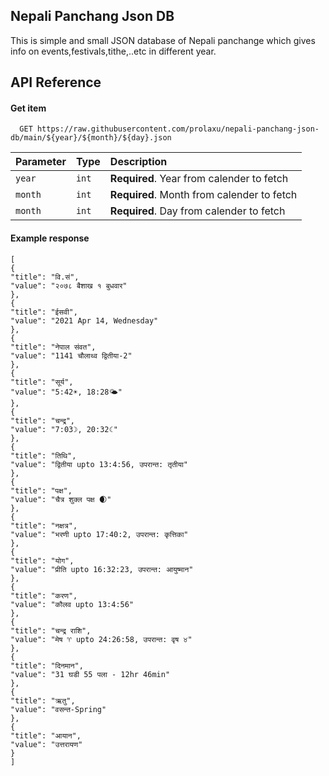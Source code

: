 
## Nepali Panchang Json DB
 This is simple and small JSON database of Nepali panchange which gives info on events,festivals,tithe,..etc in different year.
## API Reference


#### Get item

```http
  GET https://raw.githubusercontent.com/prolaxu/nepali-panchang-json-db/main/${year}/${month}/${day}.json
```

| Parameter | Type     | Description                       |
| :-------- | :------- | :-------------------------------- |
| `year`      | `int` | **Required**. Year from calender to fetch |
| `month`      | `int` | **Required**. Month from calender to fetch |
| `month`      | `int` | **Required**. Day from calender to fetch |

#### Example response

```
[
{
"title": "वि.सं",
"value": "२०७८ बैशाख १ बुधवार"
},
{
"title": "ईसवी",
"value": "2021 Apr 14, Wednesday"
},
{
"title": "नेपाल संवत",
"value": "1141 चौलाथ्व द्वितीया-2"
},
{
"title": "सूर्य",
"value": "5:42☀️, 18:28🌤"
},
{
"title": "चन्द्र",
"value": "7:03☽, 20:32☾"
},
{
"title": "तिथि",
"value": "द्वितीया upto 13:4:56, उपरान्त: तृतीया"
},
{
"title": "पक्ष",
"value": "चैत्र शुक्ल पक्ष 🌒"
},
{
"title": "नक्षत्र",
"value": "भरणी upto 17:40:2, उपरान्त: कृत्तिका"
},
{
"title": "योग",
"value": "प्रीति upto 16:32:23, उपरान्त: आयुष्मान"
},
{
"title": "करण",
"value": "कौलव upto 13:4:56"
},
{
"title": "चन्द्र राशि",
"value": "मेष ♈ upto 24:26:58, उपरान्त: वृष ♉"
},
{
"title": "दिनमान",
"value": "31 घडी 55 पला - 12hr 46min"
},
{
"title": "ऋतु",
"value": "वसन्त-Spring"
},
{
"title": "आयान",
"value": "उत्तरायण"
}
]
```

